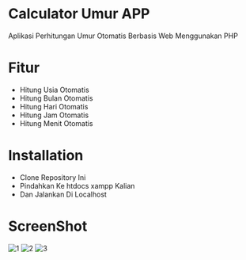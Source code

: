 # Calculator Umur APP

Aplikasi Perhitungan Umur Otomatis Berbasis Web Menggunakan PHP

# Fitur

- Hitung Usia Otomatis
- Hitung Bulan Otomatis
- Hitung Hari Otomatis
- Hitung Jam Otomatis
- Hitung Menit Otomatis

# Installation

- Clone Repository Ini
- Pindahkan Ke htdocs xampp Kalian
- Dan Jalankan Di Localhost

# ScreenShot

![1](https://user-images.githubusercontent.com/33697576/114830174-27317380-9df6-11eb-9e2f-b1d0c73495b6.PNG)
![2](https://user-images.githubusercontent.com/33697576/114830186-2c8ebe00-9df6-11eb-995e-13107fc15d58.PNG)
![3](https://user-images.githubusercontent.com/33697576/114830195-30224500-9df6-11eb-8c04-0fea45e05832.PNG)
